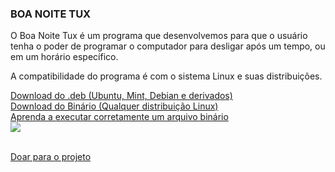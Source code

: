 ### BOA NOITE TUX
O Boa Noite Tux é um programa que desenvolvemos para que o usuário tenha o poder de programar o computador para desligar após um tempo, ou em um horário específico.

A compatibilidade do programa é com o sistema Linux e suas distribuições.

<a href="https://github.com/JuniorCriste/BoaNoiteTux/releases/download/1.0/boanoitetux.deb">Download do .deb (Ubuntu, Mint, Debian e derivados)</a> <br/>
<a href="https://github.com/JuniorCriste/BoaNoiteTux/releases/download/1.0/BoaNoiteTux">Download do Binário (Qualquer distribuição Linux)</a> <br/>
<a href="https://www.informaticode.com.br/2020/10/chmod.html">Aprenda a executar corretamente um arquivo binário</a> <br/>
<img src="https://user-images.githubusercontent.com/29262497/92871174-04ac2780-f3db-11ea-8a4c-491a3db523c0.png"> <br/>
 <br/>

<a href="https://www.informaticode.com.br/doacoes">Doar para o projeto</a>


